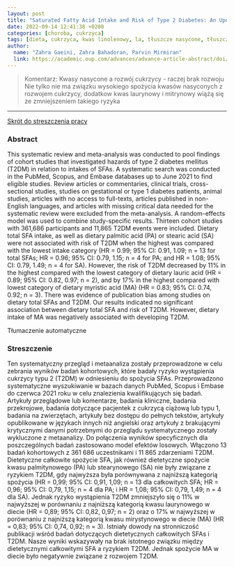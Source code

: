 ```yaml
---
layout: post
title: "Saturated Fatty Acid Intake and Risk of Type 2 Diabetes: An Updated Systematic Review and Dose–Response Meta-Analysis of Cohort Studies"
date: 2022-09-14 12:41:38 +0200
categories: [choroba, cukrzyca]
tags: [dieta, cukrzyca, kwas linolenowy, la, tłuszcze nasycone, tłuszcze nienasycone]
author:
  name: "Zahra Gaeini, Zahra Bahadoran, Parvin Mirmiran" 
  link: https://academic.oup.com/advances/advance-article-abstract/doi/10.1093/advances/nmac071/6691423?redirectedFrom=fulltext)
---
```

> Komentarz: Kwasy nasycone a rozwój cukrzycy - raczej brak rozwoju
> Nie tylko nie ma związku wysokiego spożycia kwasów nasyconych z rozwojem cukrzycy, dodatkow kwas laurynowy i mitrynowy wiążą się ze zmniejszeniem takiego ryzyka 
<hr>


[Skrót do streszczenia pracy](https://academic.oup.com/advances/advance-article-abstract/doi/10.1093/advances/nmac071/6691423?redirectedFrom=fulltext)


### Abstract
This systematic review and meta-analysis was conducted to pool findings of cohort studies that investigated hazards of type 2 diabetes mellitus (T2DM) in relation to intakes of SFAs. A systematic search was conducted in the PubMed, Scopus, and Embase databases up to June 2021 to find eligible studies. Review articles or commentaries, clinical trials, cross-sectional studies, studies on gestational or type 1 diabetes patients, animal studies, articles with no access to full-texts, articles published in non-English languages, and articles with missing critical data needed for the systematic review were excluded from the meta-analysis. A random-effects model was used to combine study-specific results. Thirteen cohort studies with 361,686 participants and 11,865 T2DM events were included. Dietary total SFA intake, as well as dietary palmitic acid (PA) or stearic acid (SA) were not associated with risk of T2DM when the highest was compared with the lowest intake category (HR = 0.99; 95% CI: 0.91, 1.09; n = 13 for total SFAs; HR = 0.96; 95% CI: 0.79, 1.15; n = 4 for PA; and HR = 1.08; 95% CI: 0.79, 1.49; n = 4 for SA). However, the risk of T2DM decreased by 11% in the highest compared with the lowest category of dietary lauric acid (HR = 0.89; 95% CI: 0.82, 0.97; n = 2), and by 17% in the highest compared with lowest category of dietary myristic acid (MA) (HR = 0.83; 95% CI: 0.74, 0.92; n = 3). There was evidence of publication bias among studies on dietary total SFAs and T2DM. Our results indicated no significant association between dietary total SFA and risk of T2DM. However, dietary intake of MA was negatively associated with developing T2DM.

Tłumaczenie automatyczne
### Streszczenie
Ten systematyczny przegląd i metaanaliza zostały przeprowadzone w celu zebrania wyników badań kohortowych, które badały ryzyko wystąpienia cukrzycy typu 2 (T2DM) w odniesieniu do spożycia SFAs. Przeprowadzono systematyczne wyszukiwanie w bazach danych PubMed, Scopus i Embase do czerwca 2021 roku w celu znalezienia kwalifikujących się badań. Artykuły przeglądowe lub komentarze, badania kliniczne, badania przekrojowe, badania dotyczące pacjentek z cukrzycą ciążową lub typu 1, badania na zwierzętach, artykuły bez dostępu do pełnych tekstów, artykuły opublikowane w językach innych niż angielski oraz artykuły z brakującymi krytycznymi danymi potrzebnymi do przeglądu systematycznego zostały wykluczone z metaanalizy. Do połączenia wyników specyficznych dla poszczególnych badań zastosowano model efektów losowych. Włączono 13 badań kohortowych z 361 686 uczestnikami i 11 865 zdarzeniami T2DM. Dietetyczne całkowite spożycie SFA, jak również dietetyczne spożycie kwasu palmitynowego (PA) lub stearynowego (SA) nie były związane z ryzykiem T2DM, gdy najwyższa była porównywana z najniższą kategorią spożycia (HR = 0,99; 95% CI: 0,91, 1,09; n = 13 dla całkowitych SFA; HR = 0,96; 95% CI: 0,79, 1,15; n = 4 dla PA; i HR = 1,08; 95% CI: 0,79, 1,49; n = 4 dla SA). Jednak ryzyko wystąpienia T2DM zmniejszyło się o 11% w najwyższej w porównaniu z najniższą kategorią kwasu laurynowego w diecie (HR = 0,89; 95% CI: 0,82, 0,97; n = 2) oraz o 17% w najwyższej w porównaniu z najniższą kategorią kwasu mirystynowego w diecie (MA) (HR = 0,83; 95% CI: 0,74, 0,92; n = 3). Istniały dowody na stronniczość publikacji wśród badań dotyczących dietetycznych całkowitych SFAs i T2DM. Nasze wyniki wskazywały na brak istotnego związku między dietetycznymi całkowitymi SFA a ryzykiem T2DM. Jednak spożycie MA w diecie było negatywnie związane z rozwojem T2DM.
